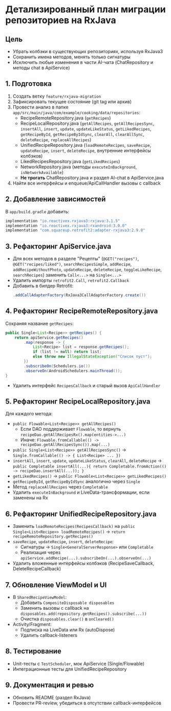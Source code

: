 # Детализированный план миграции репозиториев на RxJava

## Цель
- Убрать колбэки в существующих репозиториях, используя RxJava3
- Сохранить имена методов, менять только сигнатуры
- Исключить любые изменения в части AI-чата (ChatRepository и методы chat в ApiService)

## 1. Подготовка
1. Создать ветку `feature/rxjava-migration`
2. Зафиксировать текущее состояние (git tag или архив)
3. Провести анализ в папке `app/src/main/java/com/example/cooking/data/repositories`:
   - RecipeRemoteRepository.java (`getRecipes`)
   - RecipeLocalRepository.java (`getAllRecipes`, `getAllRecipesSync`, `insertAll`, `insert`, `update`, `updateLikeStatus`, `getLikedRecipes`, `getRecipeById`, `getRecipeByIdSync`, `clearAll`, `clearAllSync`, `deleteRecipe`, `replaceAllRecipes`)
   - UnifiedRecipeRepository.java (`loadRemoteRecipes`, `saveRecipe`, `updateRecipe`, `insert`, `deleteRecipe`, внутренние интерфейсы колбэков)
   - LikedRecipesRepository.java (`getLikedRecipes`)
   - NetworkRepository.java (методы `executeInBackground`, `isNetworkAvailable`)
   - **Не трогать** ChatRepository.java и раздел AI-chat в ApiService.java
4. Найти все интерфейсы и enqueue/ApiCallHandler вызовы с callback

## 2. Добавление зависимостей
В `app/build.gradle` добавить:
```groovy
implementation "io.reactivex.rxjava3:rxjava:3.1.5"
implementation "io.reactivex.rxjava3:rxandroid:3.0.0"
implementation "com.squareup.retrofit2:adapter-rxjava3:2.9.0"
```

## 3. Рефакторинг ApiService.java
- Для всех методов в разделе "Рецепты" (`@GET("recipes")`, `@GET("recipes/liked")`, `searchRecipesSimple`, `addRecipe`, `addRecipeWithoutPhoto`, `updateRecipe`, `deleteRecipe`, `toggleLikeRecipe`, `searchRecipes`) заменить `Call<...>` на `Single<...>`
- Удалить импорты `retrofit2.Call`, `retrofit2.Callback`
- Добавить в билдер Retrofit:
  ```java
  .addCallAdapterFactory(RxJava3CallAdapterFactory.create())
  ```

## 4. Рефакторинг RecipeRemoteRepository.java
Сохраняя название `getRecipes`:
```java
public Single<List<Recipe>> getRecipes() {
    return apiService.getRecipes()
        .map(response -> {
            List<Recipe> list = response.getRecipes();
            if (list != null) return list;
            else throw new IllegalStateException("Список пуст");
        })
        .subscribeOn(Schedulers.io())
        .observeOn(AndroidSchedulers.mainThread());
}
``` 
- Удалить интерфейс `RecipesCallback` и старый вызов `ApiCallHandler`

## 5. Рефакторинг RecipeLocalRepository.java
Для каждого метода:
- `public Flowable<List<Recipe>> getAllRecipes()`
  - Если DAO поддерживает `Flowable`, то вернуть `recipeDao.getAllRecipesRx().map(entities->...)`
  - Иначе: `Flowable.fromCallable(() -> recipeDao.getAllRecipesSync()).map(...)`
- `public Single<List<Recipe>> getAllRecipesSync()` → `Single.fromCallable(() -> { List<Recipe> ... })`
- `insertAll`, `insert`, `update`, `updateLikeStatus`, `clearAll`, `deleteRecipe` → `public Completable insertAll(...){ return Completable.fromAction(() -> recipeDao.insertAll(...)); }`
- `getLikedRecipes()` → `public Flowable<List<Recipe>> getLikedRecipes()`
- `getRecipeById`, `getRecipeByIdSync` аналогично через `Single`
- Метод `replaceAllRecipes` через `Completable`
- Удалить `executeInBackground` и LiveData-трансформации, если заменены на Rx

## 6. Рефакторинг UnifiedRecipeRepository.java
- Заменить `loadRemoteRecipes(RecipesCallback)` на `public Single<List<Recipe>> loadRemoteRecipes()` → `return recipeRemoteRepository.getRecipes()`
- `saveRecipe`, `updateRecipe`, `insert`, `deleteRecipe`:
  - Сигнатуры → `Single<GeneralServerResponse>` или `Completable`
  - Реализация через `apiService.addRecipe(...).subscribeOn(...).observeOn(...)`
- Удалить вложенные интерфейсы колбэков (RecipeSaveCallback, DeleteRecipeCallback)

## 7. Обновление ViewModel и UI
- В `SharedRecipeViewModel`:
  - Добавить `CompositeDisposable disposables`
  - Заменить вызовы с callback на `disposables.add(repository.getRecipes().subscribe(...))`
  - Очистка `disposables.clear()` в `onCleared()`
- Activity/Fragment:
  - Подписка на LiveData или Rx (autoDispose)
  - Удалить callback-listeners

## 8. Тестирование
- Unit-тесты с `TestScheduler`, мок ApiService (Single/Flowable)
- Интеграционные тесты для UnifiedRecipeRepository

## 9. Документация и ревью
- Обновить README (раздел RxJava)
- Провести PR-review, убедиться в отсутствии callback-интерфейсов

